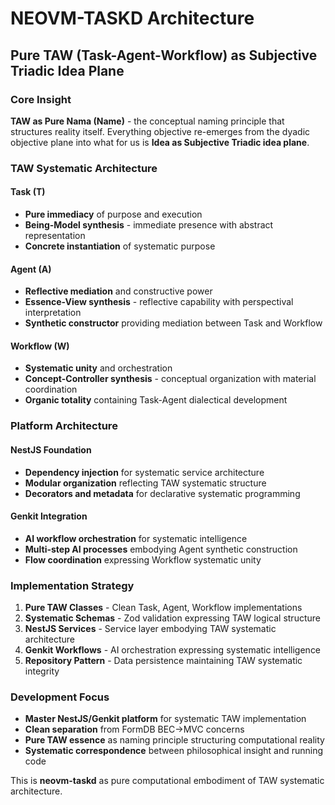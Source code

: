 # NEOVM-TASKD Architecture

## Pure TAW (Task-Agent-Workflow) as Subjective Triadic Idea Plane

### Core Insight
**TAW as Pure Nama (Name)** - the conceptual naming principle that structures reality itself. Everything objective re-emerges from the dyadic objective plane into what for us is **Idea as Subjective Triadic idea plane**.

### TAW Systematic Architecture

#### Task (T)
- **Pure immediacy** of purpose and execution
- **Being-Model synthesis** - immediate presence with abstract representation
- **Concrete instantiation** of systematic purpose

#### Agent (A) 
- **Reflective mediation** and constructive power
- **Essence-View synthesis** - reflective capability with perspectival interpretation
- **Synthetic constructor** providing mediation between Task and Workflow

#### Workflow (W)
- **Systematic unity** and orchestration
- **Concept-Controller synthesis** - conceptual organization with material coordination
- **Organic totality** containing Task-Agent dialectical development

### Platform Architecture

#### NestJS Foundation
- **Dependency injection** for systematic service architecture
- **Modular organization** reflecting TAW systematic structure
- **Decorators and metadata** for declarative systematic programming

#### Genkit Integration
- **AI workflow orchestration** for systematic intelligence
- **Multi-step AI processes** embodying Agent synthetic construction
- **Flow coordination** expressing Workflow systematic unity

### Implementation Strategy

1. **Pure TAW Classes** - Clean Task, Agent, Workflow implementations
2. **Systematic Schemas** - Zod validation expressing TAW logical structure  
3. **NestJS Services** - Service layer embodying TAW systematic architecture
4. **Genkit Workflows** - AI orchestration expressing systematic intelligence
5. **Repository Pattern** - Data persistence maintaining TAW systematic integrity

### Development Focus

- **Master NestJS/Genkit platform** for systematic TAW implementation
- **Clean separation** from FormDB BEC→MVC concerns
- **Pure TAW essence** as naming principle structuring computational reality
- **Systematic correspondence** between philosophical insight and running code

This is **neovm-taskd** as pure computational embodiment of TAW systematic architecture.
